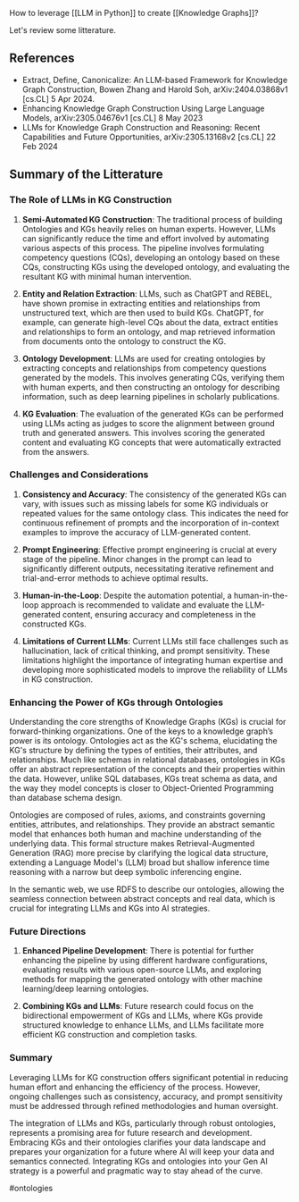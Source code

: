 How to leverage [[LLM in Python]] to create [[Knowledge Graphs]]?

Let's review some litterature.

## References

- Extract, Define, Canonicalize: An LLM-based Framework for Knowledge Graph Construction, Bowen Zhang and Harold Soh, arXiv:2404.03868v1 [cs.CL] 5 Apr 2024.
- Enhancing Knowledge Graph Construction Using Large Language Models, arXiv:2305.04676v1 [cs.CL] 8 May 2023
- LLMs for Knowledge Graph Construction and Reasoning: Recent Capabilities and Future Opportunities, arXiv:2305.13168v2 [cs.CL] 22 Feb 2024

## Summary of the Litterature

### The Role of LLMs in KG Construction

1. **Semi-Automated KG Construction**:
   The traditional process of building Ontologies and KGs heavily relies on human experts. However, LLMs can significantly reduce the time and effort involved by automating various aspects of this process. The pipeline involves formulating competency questions (CQs), developing an ontology based on these CQs, constructing KGs using the developed ontology, and evaluating the resultant KG with minimal human intervention.

2. **Entity and Relation Extraction**:
   LLMs, such as ChatGPT and REBEL, have shown promise in extracting entities and relationships from unstructured text, which are then used to build KGs. ChatGPT, for example, can generate high-level CQs about the data, extract entities and relationships to form an ontology, and map retrieved information from documents onto the ontology to construct the KG.

3. **Ontology Development**:
   LLMs are used for creating ontologies by extracting concepts and relationships from competency questions generated by the models. This involves generating CQs, verifying them with human experts, and then constructing an ontology for describing information, such as deep learning pipelines in scholarly publications.

4. **KG Evaluation**:
   The evaluation of the generated KGs can be performed using LLMs acting as judges to score the alignment between ground truth and generated answers. This involves scoring the generated content and evaluating KG concepts that were automatically extracted from the answers.

### Challenges and Considerations

1. **Consistency and Accuracy**:
   The consistency of the generated KGs can vary, with issues such as missing labels for some KG individuals or repeated values for the same ontology class. This indicates the need for continuous refinement of prompts and the incorporation of in-context examples to improve the accuracy of LLM-generated content.

2. **Prompt Engineering**:
   Effective prompt engineering is crucial at every stage of the pipeline. Minor changes in the prompt can lead to significantly different outputs, necessitating iterative refinement and trial-and-error methods to achieve optimal results.

3. **Human-in-the-Loop**:
   Despite the automation potential, a human-in-the-loop approach is recommended to validate and evaluate the LLM-generated content, ensuring accuracy and completeness in the constructed KGs.

4. **Limitations of Current LLMs**:
   Current LLMs still face challenges such as hallucination, lack of critical thinking, and prompt sensitivity. These limitations highlight the importance of integrating human expertise and developing more sophisticated models to improve the reliability of LLMs in KG construction.

### Enhancing the Power of KGs through Ontologies

Understanding the core strengths of Knowledge Graphs (KGs) is crucial for forward-thinking organizations. One of the keys to a knowledge graph’s power is its ontology. Ontologies act as the KG's schema, elucidating the KG's structure by defining the types of entities, their attributes, and relationships. Much like schemas in relational databases, ontologies in KGs offer an abstract representation of the concepts and their properties within the data. However, unlike SQL databases, KGs treat schema as data, and the way they model concepts is closer to Object-Oriented Programming than database schema design.

Ontologies are composed of rules, axioms, and constraints governing entities, attributes, and relationships. They provide an abstract semantic model that enhances both human and machine understanding of the underlying data. This formal structure makes Retrieval-Augmented Generation (RAG) more precise by clarifying the logical data structure, extending a Language Model's (LLM) broad but shallow inference time reasoning with a narrow but deep symbolic inferencing engine.

In the semantic web, we use RDFS to describe our ontologies, allowing the seamless connection between abstract concepts and real data, which is crucial for integrating LLMs and KGs into AI strategies.

### Future Directions

1. **Enhanced Pipeline Development**:
   There is potential for further enhancing the pipeline by using different hardware configurations, evaluating results with various open-source LLMs, and exploring methods for mapping the generated ontology with other machine learning/deep learning ontologies.

2. **Combining KGs and LLMs**:
   Future research could focus on the bidirectional empowerment of KGs and LLMs, where KGs provide structured knowledge to enhance LLMs, and LLMs facilitate more efficient KG construction and completion tasks.

### Summary

Leveraging LLMs for KG construction offers significant potential in reducing human effort and enhancing the efficiency of the process. However, ongoing challenges such as consistency, accuracy, and prompt sensitivity must be addressed through refined methodologies and human oversight. 

The integration of LLMs and KGs, particularly through robust ontologies, represents a promising area for future research and development. Embracing KGs and their ontologies clarifies your data landscape and prepares your organization for a future where AI will keep your data and semantics connected. Integrating KGs and ontologies into your Gen AI strategy is a powerful and pragmatic way to stay ahead of the curve.

<!-- Keywords -->
#ontologies
<!-- /Keywords -->
